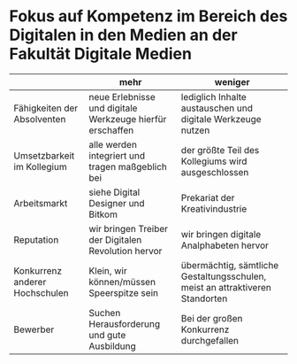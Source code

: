 # Fokus auf Kompetenz im Bereich des Digitalen in den Medien an der Fakultät Digitale Medien


|                                | mehr                                                       | weniger                                                                      |
|--------------------------------|------------------------------------------------------------|------------------------------------------------------------------------------|
| Fähigkeiten der Absolventen    | neue Erlebnisse  und digitale Werkzeuge hierfür erschaffen | lediglich Inhalte austauschen und digitale Werkzeuge nutzen                  |
| Umsetzbarkeit im Kollegium     | alle werden integriert und tragen maßgeblich bei           | der größte Teil des Kollegiums wird ausgeschlossen                           |
| Arbeitsmarkt                   | siehe Digital Designer und Bitkom                          | Prekariat der Kreativindustrie                                               |
| Reputation                     | wir bringen Treiber der Digitalen Revolution hervor        | wir bringen digitale Analphabeten hervor                                     |
| Konkurrenz anderer Hochschulen | Klein, wir können/müssen Speerspitze sein                  | übermächtig, sämtliche Gestaltungsschulen, meist an attraktiveren Standorten |
| Bewerber                       | Suchen Herausforderung und gute Ausbildung                 | Bei der großen Konkurrenz durchgefallen                                      |